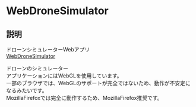 # WebDroneSimulator
## 説明
ドローンシミュレーターWebアプリ<br>
<a href="http://haruya2080.github.io/WebDroneSimulator/" target="_blank">WebDroneSimulator</a><br>

ドローンのシミュレーター<br>
アプリケーションにはWebGLを使用しています。<br>
一部のブラウザでは、WebGLのサポートが完全ではないため、動作が不安定になるみたいです。<br>
MozillaFirefoxでは完全に動作するため、MozillaFirefox推奨です。<br>
